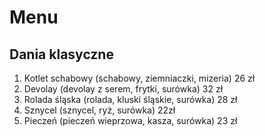 # Menu

## Dania klasyczne
1. Kotlet schabowy (schabowy, ziemniaczki, mizeria) 26 zł
2. Devolay (devolay z serem, frytki, surówka) 32 zł
3. Rolada śląska (rolada, kluski śląskie, surówka) 28 zł
4. Sznycel (sznycel, ryż, surówka) 22zł
5. Pieczeń (pieczeń wieprzowa, kasza, surówka) 23 zł
